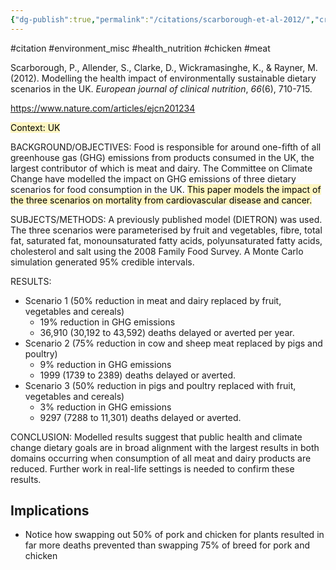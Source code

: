 ```yaml
---
{"dg-publish":true,"permalink":"/citations/scarborough-et-al-2012/","created":"2024-04-22T13:05:52.000+01:00","updated":"2025-09-28T23:48:37.198+01:00"}
---
```


#citation #environment_misc #health_nutrition #chicken #meat 

Scarborough, P., Allender, S., Clarke, D., Wickramasinghe, K., & Rayner, M. (2012). Modelling the health impact of environmentally sustainable dietary scenarios in the UK. _European journal of clinical nutrition_, _66_(6), 710-715.

https://www.nature.com/articles/ejcn201234

<mark style="background: #FFF3A3A6;">Context: UK</mark>

BACKGROUND/OBJECTIVES: Food is responsible for around one-fifth of all greenhouse gas (GHG) emissions from products
consumed in the UK, the largest contributor of which is meat and dairy. The Committee on Climate Change have modelled the
impact on GHG emissions of three dietary scenarios for food consumption in the UK. <mark style="background: #FFF3A3A6;">This paper models the impact of the three scenarios on mortality from cardiovascular disease and cancer.</mark>

SUBJECTS/METHODS: A previously published model (DIETRON) was used. The three scenarios were parameterised by fruit and
vegetables, fibre, total fat, saturated fat, monounsaturated fatty acids, polyunsaturated fatty acids, cholesterol and salt using the
2008 Family Food Survey. A Monte Carlo simulation generated 95% credible intervals.

RESULTS: 
- Scenario 1 (50% reduction in meat and dairy replaced by fruit, vegetables and cereals)
	- 19% reduction in GHG emissions
	- 36,910 (30,192 to 43,592) deaths delayed or averted per year. 
- Scenario 2 (75% reduction in cow and sheep meat replaced by pigs and poultry)
	- 9% reduction in GHG emissions
	- 1999 (1739 to 2389) deaths delayed or averted. 
- Scenario 3 (50% reduction in pigs and poultry replaced with fruit, vegetables and cereals)
	- 3% reduction in GHG emissions
	- 9297 (7288 to 11,301) deaths delayed or averted.

CONCLUSION: Modelled results suggest that public health and climate change dietary goals are in broad alignment with the
largest results in both domains occurring when consumption of all meat and dairy products are reduced. Further work in real-life
settings is needed to confirm these results.

## Implications
- Notice how swapping out 50% of pork and chicken for plants resulted in far more deaths prevented than swapping 75% of breed for pork and chicken